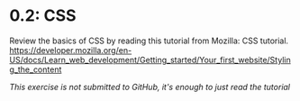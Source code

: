 # 0.2: CSS
Review the basics of CSS by reading this tutorial from Mozilla: CSS tutorial.
https://developer.mozilla.org/en-US/docs/Learn_web_development/Getting_started/Your_first_website/Styling_the_content

*This exercise is not submitted to GitHub, it's enough to just read the tutorial*